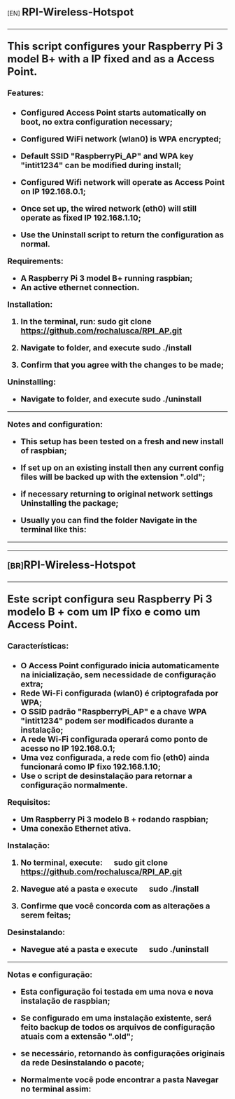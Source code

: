 [EN] <b><font size="5">RPI-Wireless-Hotspot<b/><font/>
<hr/>
This script configures your Raspberry Pi 3 model B+ with a IP fixed and as a Access Point.

<b><font size="4"> <strong> Features:<b/><font/>

* Configured Access Point starts automatically on boot, no extra configuration necessary;
* Configured WiFi network (wlan0) is WPA encrypted;
* Default SSID "RaspberryPi_AP" and WPA key "intit1234" can be modified during install;
* Configured Wifi network will operate as Access Point on IP 192.168.0.1;
* Once set up, the wired network (eth0) will still operate as fixed IP 192.168.1.10;

* Use the Uninstall script to return the configuration as normal.

<b><font size="4">Requirements:<b/><font/>

* A Raspberry Pi 3 model B+ running raspbian;
* An active ethernet connection.

<b><font size="4">Installation:<b/><font/>

1. In the terminal, run:
    sudo git clone https://github.com/rochalusca/RPI_AP.git

2. Navigate to folder, and execute
    sudo ./install

3. Confirm that you agree with the changes to be made;

<b><font size="4">Uninstalling:<b/><font/>

* Navigate to folder, and execute
    sudo ./uninstall
<hr/>
<b><font size="4"> Notes and configuration:

* This setup has been tested on a fresh and new install of raspbian;
* If set up on an existing install then any current config files will be backed up with the extension ".old";
* if necessary returning to original network settings Uninstalling the package;

* Usually you can find the folder Navigate in the terminal like this:
<hr/><hr/>

[BR]<b><font size="5">RPI-Wireless-Hotspot<b/><font/>
<hr/>
Este script configura seu Raspberry Pi 3 modelo B + com um IP fixo e como um Access Point.

<b><font size="4">Características:<b/><font/>

* O Access Point configurado inicia automaticamente na inicialização, sem necessidade de configuração extra;
* Rede Wi-Fi configurada (wlan0) é criptografada por WPA;
* O SSID padrão "RaspberryPi_AP" e a chave WPA "intit1234" podem ser modificados durante a instalação;
* A rede Wi-Fi configurada operará como ponto de acesso no IP 192.168.0.1;
* Uma vez configurada, a rede com fio (eth0) ainda funcionará como IP fixo 192.168.1.10;
 
* Use o script de desinstalação para retornar a configuração normalmente.

<b><font size="4">Requisitos:<b/><font/>

* Um Raspberry Pi 3 modelo B + rodando raspbian;
* Uma conexão Ethernet ativa.

<b><font size="4">Instalação:<b/><font/>

1. No terminal, execute:
     sudo git clone https://github.com/rochalusca/RPI_AP.git
    
2. Navegue até a pasta e execute
     sudo ./install

3. Confirme que você concorda com as alterações a serem feitas;

<b><font size="4">Desinstalando:<b/><font/>

* Navegue até a pasta e execute
     sudo ./uninstall
<hr/>
<b><font size="4">Notas e configuração:<b/><font/>

* Esta configuração foi testada em uma nova e nova instalação de raspbian;
* Se configurado em uma instalação existente, será feito backup de todos os arquivos de configuração atuais com a extensão ".old";
* se necessário, retornando às configurações originais da rede Desinstalando o pacote;

* Normalmente você pode encontrar a pasta Navegar no terminal assim:
